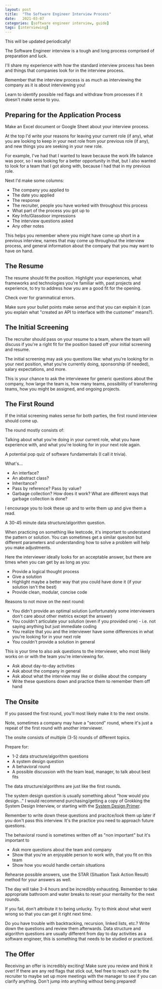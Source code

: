 ```yaml
---
layout: post
title:  "The Software Engineer Interview Process"
date:   2021-03-07
categories: [software engineer interview, guide]
tags: [interviewing]
---
```


This will be updated periodically!

The Software Engineer interview is a tough and long process comprised of preparation and luck.

I'll share my experience with how the standard interview process has been and things that companies look for in the interview process.

Remember that the interview process is as much as interviewing the company as it is about interviewing you!

Learn to identify possible red flags and withdraw from processes if it doesn't make sense to you.

## Preparing for the Application Process

Make an Excel document or Google Sheet about your interview process.

At the top I'd write your reasons for leaving your current role (if any), what you are looking to keep in your next role from your previous role (if any), and new things you are seeking in your new role.

For example, I've had that I wanted to leave because the work life balance was poor, so I was looking for a better opportunity in that, but I also wanted to look for a team that I got along with, because I had that in my previous role.

Next I'd make some columns:
* The company you applied to
* The date you applied
* The response
* The recruiter, people you have worked with throughout this process
* What part of the process you got up to
* Key Info/Glassdoor impressions
* The interview questions asked
* Any other notes

This helps you remember where you might have come up short in a previous interview, names that may come up throughout the interview process, and general information about the company that you may want to have on hand.

## The Resume

The resume should fit the position. Highlight your experiences, what frameworks and technologies you're familiar with, past projects and experience, to try to address how you are a good fit for the opening.

Check over for grammatical errors.

Make sure your bullet points make sense and that you can explain it (can you explain what "created an API to interface with the customer" means?).

## The Initial Screening

The recruiter should pass on your resume to a team, where the team will discuss if you're a right fit for the position based off your initial screening and resume. 

The initial screening may ask you questions like: what you're looking for in your next position, what you're currently doing, sponsorship (if needed), salary expectations, and more.

This is your chance to ask the interviewee for generic questions about the company, how large the team is, how many teams, possibility of transferring teams, how you might be assigned, and ongoing projects.

## The First Round

If the initial screening makes sense for both parties, the first round interview should come up.

The round mostly consists of:

Talking about what you're doing in your current role, what you have experience with, and what you're looking for in your next role again.

A potential pop quiz of software fundamentals (I call it trivia).

What's...

* An interface?
* An abstract class?
* Inheritance?
* Pass by reference? Pass by value?
* Garbage collection? How does it work? What are different ways that garbage collection is done?

I encourage you to look these up and to write them up and give them a read.

A 30-45 minute data structure/algorithm question.

When practicing on something like leetcode, it's important to understand the pattern or solution. You can sometimes get a similar quesiton but different parameters and understanding how to solve a problem will help you make adjustments.

Here the interviewer ideally looks for an acceptable answer, but there are times when you can get by as long as you:

* Provide a logical thought process
* Give a solution
* Highlight maybe a better way that you could have done it (if your solution isn't the best)
* Provide clean, modular, concise code

Reasons to not move on the next round:
* You didn't provide an optimal solution (unfortunately some interviewers don't care about other metrics except the answer)
* You couldn't articulate your solution (even if you provided one) - i.e. not saying anything but just immediate coding
* You realize that you and the interviewer have some differences in what you're looking for in your next role
* You couldn't provide a solution in general

This is your time to also ask questions to the interviewer, who most likely works on or with the team you're interviewing for.

* Ask about day-to-day activities
* Ask about the company in general
* Ask about what the interview may like or dislike about the company
* Write these questions down and practice them to remember them off hand

## The Onsite

If you passed the first round, you'll most likely make it to the next onsite.

Note, sometimes a company may have a "second" round, where it's just a repeat of the first round with another interviewer.

The onsite consists of multiple (3-5) rounds of different topics.

Prepare for:
* 1-2 data structure/algorithm questions
* A system design question
* A behavioral round
* A possible discussion with the team lead, manager, to talk about best fits

The data structure/algorithms are just like the first rounds.

The system design question is usually something about "how would you design..." I would recommend purchasing/getting a copy of Grokking the System Design Interview, or starting with the [System Design Primer](https://github.com/donnemartin/system-design-primer).

Remember to write down these questions and pracitce/look them up later if you don't pass this interview. It's the practice you need to approach future questions.

The behavioral round is sometimes written off as "non important" but it's important to 

* Ask more questions about the team and company
* Show that you're an enjoyable person to work with, that you fit on this team
* Show how you would handle certain situations

Rehearse possible answers, use the STAR (Situation Task Action Result) method for your answers as well. 

The day will take 3-4 hours and be incredibly exhausting. Remember to take appropriate bathroom and water breaks to reset your mentality for the next rounds. 

If you fail, don't attribute it to being unlucky. Try to think about what went wrong so that you can get it right next time.

Do you have trouble with backtracking, recursion, linked lists, etc.? Write down the questions and review them afterwards. Data structure and algorithm questions are usually different from day to day activities as a software engineer, this is something that needs to be studied or practiced.

## The Offer

Receiving an offer is incredibly exciting! Make sure you review and think it over! If there are any red flags that stick out, feel free to reach out to the recruiter to maybe set up more meetings with the manager to see if you can clarify anything. Don't jump into anything without being prepared!




